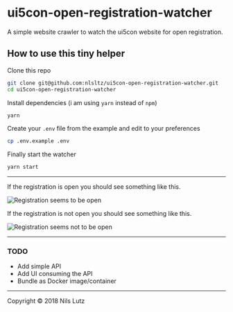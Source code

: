 # ui5con-open-registration-watcher

A simple website crawler to watch the ui5con website for open registration.

## How to use this tiny helper

Clone this repo

```sh
git clone git@github.com:nlsltz/ui5con-open-registration-watcher.git
cd ui5con-open-registration-watcher
```

Install dependencies (i am using `yarn` instead of `npm`)

```sh
yarn
```

Create your `.env` file from the example and edit to your preferences

```sh
cp .env.example .env
```

Finally start the watcher

```sh
yarn start
```

---

If the registration is open you should see something like this.

![Registration seems to be open](https://i.imgur.com/HTGjGd1.png "Registration seems to be open")

If the registration is not open you should see something like this.

![Registration seems not to be open](https://i.imgur.com/kpdWY8t.png "Registration seems not to be open")

---

### TODO

* Add simple API
* Add UI consuming the API
* Bundle as Docker image/container

---
Copyright © 2018 Nils Lutz